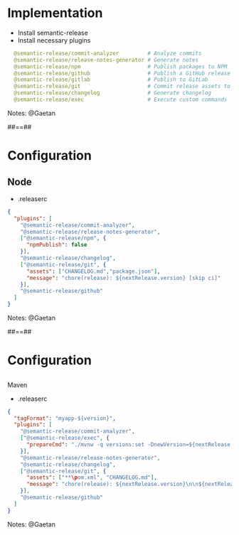<!-- .slide: class="with-code"-->

# Implementation

- Install semantic-release
- Install necessary plugins
```yaml
  @semantic-release/commit-analyzer         # Analyze commits
  @semantic-release/release-notes-generator # Generate notes
  @semantic-release/npm                     # Publish packages to NPM
  @semantic-release/github                  # Publish a GitHub release
  @semantic-release/gitlab                  # Publish to GitLab
  @semantic-release/git                     # Commit release assets to repository
  @semantic-release/changelog               # Generate changelog
  @semantic-release/exec                    # Execute custom commands 
```
<!-- .element: class="list-fragment" -->

Notes: @Gaetan

##==##
<!-- .slide: class="with-code"-->
# Configuration
## Node

- .releaserc

```json
{
  "plugins": [
    "@semantic-release/commit-analyzer",
    "@semantic-release/release-notes-generator",
    ["@semantic-release/npm", {
      "npmPublish": false
    }],
    "@semantic-release/changelog",
    ["@semantic-release/git", {
      "assets": ["CHANGELOG.md","package.json"],
      "message": "chore(release): ${nextRelease.version} [skip ci]"
    }],
    "@semantic-release/github"
  ]
}
```

Notes: @Gaetan


##==##
# Configuration
## 
Maven

- .releaserc

```json [2,5-7,10-13]
{
  "tagFormat": "myapp-${version}",
  "plugins": [
    "@semantic-release/commit-analyzer",
    ["@semantic-release/exec", {
      "prepareCmd": "./mvnw -q versions:set -DnewVersion=${nextRelease.version}"
    }],
    "@semantic-release/release-notes-generator",
    "@semantic-release/changelog",
    ["@semantic-release/git", {
      "assets": ["**\pom.xml", "CHANGELOG.md"],
      "message": "chore(release): ${nextRelease.version}\n\n${nextRelease.notes}"
    }],
    "@semantic-release/github"
  ]
}
```

Notes: @Gaetan

